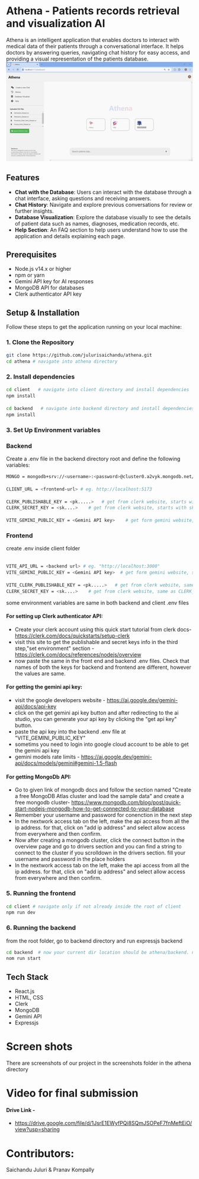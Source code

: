 # Athena - Patients records retrieval and visualization AI

Athena is an intelligent application that enables doctors to interact with medical data of their patients through a conversational interface. It helps doctors by answering queries, navigating chat history for easy access, and providing a visual representation of the patients database.
![main-page.png](/screenshots/main_page.png)
## Features
- **Chat with the Database**: Users can interact with the database through a chat interface, asking questions and receiving answers.
- **Chat History**: Navigate and explore previous conversations for review or further insights.
- **Database Visualization**: Explore the database visually to see the details of patient data such as names, diagnoses, medication records, etc.
- **Help Section**: An FAQ section to help users understand how to use the application and details explaining each page.

## Prerequisites
- Node.js v14.x or higher
- npm or yarn
- Gemini API key for AI responses
- MongoDB API for databases
- Clerk authenticator API key

## Setup & Installation
Follow these steps to get the application running on your local machine:

### 1. Clone the Repository
```bash
git clone https://github.com/julurisaichandu/athena.git
cd athena # navigate into athena directory
```
### 2. Install dependencies
```bash
cd client   # navigate into client directory and install dependencies
npm install

cd backend   # navigate into backend directory and install dependencies
npm install

```

### 3. Set Up Environment variables

### Backend
Create a .env file in the backend directory root and define the following variables:

```bash
MONGO = mongodb+srv://<username>:<password>@cluster0.a2vyk.mongodb.net/?retryWrites=true&w=majority&appName=<clusetername> # more information for api given below

CLIENT_URL = <frontend-url> # eg. http://localhost:5173

CLERK_PUBLISHABLE_KEY = <pk.....>   # get from clerk website, starts with pk, more information for api given below
CLERK_SECRET_KEY = <sk....>    # get from clerk website, starts with sk, more information for api given below

VITE_GEMINI_PUBLIC_KEY = <Gemini API key>    # get form gemini website, more instructions for setting up gemini api key is mentioned below
```
### Frontend
create .env inside client folder
```bash

VITE_API_URL = <backend url> # eg. "http://localhost:3000"
VITE_GEMINI_PUBLIC_KEY = <Gemini API key>  # get form gemini website, same as the VITE_GEMINI_PUBLIC_KEY

VITE_CLERK_PUBLISHABLE_KEY = <pk.....>   # get from clerk website, same as CLERK_PUBLISHABLE_KEY
CLERK_SECRET_KEY = <sk....>    # get from clerk website, same as CLERK_SECRET_KEY
```
some environment variables are same in both backend and client .env files

#### For setting up Clerk authenticator API:
- Create your clerk account using this quick start tutorial from clerk docs- https://clerk.com/docs/quickstarts/setup-clerk
- visit this site to get the publishable and secret keys info in the third step,"set environment" section - https://clerk.com/docs/references/nodejs/overview
- now paste the same in the front end and backend .env files. Check that names of both the keys for backend and frontend are different, however the values are same.

#### For getting the gemini api key:
- visit the google developers website - https://ai.google.dev/gemini-api/docs/api-key
- click on the get gemini api key button and after redirecting to the ai studio, you can generate your api key by clicking the "get api key" button.
- paste the api key into the backend .env file at "VITE_GEMINI_PUBLIC_KEY" 
- sometims you need to login into google cloud account to be able to get the gemini api key
- gemini models rate limits - https://ai.google.dev/gemini-api/docs/models/gemini#gemini-1.5-flash

#### For getting MongoDb API:
- Go to given link of mongodb docs and follow the section named "Create a free MongoDB Atlas cluster and load the sample data" and create a free mongodb cluster- https://www.mongodb.com/blog/post/quick-start-nodejs-mongodb-how-to-get-connected-to-your-database
- Remember your username and password for conenction in the next step
- In the nextwork access tab on the left, make the api access from all the ip address. for that, click on "add ip address" and select allow access from everywhere and then confirm. 
- Now after creating a mongodb cluster, click the connect button in the overview page and go to drivers section and  you can find a string to connect to the cluster if you scrolldown in the drivers section. fill your username and password in the place holders
- In the nextwork access tab on the left, make the api access from all the ip address. for that, click on "add ip address" and select allow access from everywhere and then confirm. 


### 5. Running the frontend
```bash
cd client # navigate only if not already inside the root of client
npm run dev
```
### 6. Running the backend
from the root folder, go to backend directory and run expressjs backend
```bash
cd backend  # now your current dir location should be athena/backend. navigate only if not already inside the root of backend
nom run start
```

## Tech Stack
- React.js
- HTML, CSS
- Clerk
- MongoDB
- Gemini API
- Expressjs

# Screen shots
There are screenshots of our project in the screenshots folder in the athena directory


# Video for final submission
#### Drive Link - 
- https://drive.google.com/file/d/1JsrE1EWyfPQi8SQmJSOPeF7fnMeftEiO/view?usp=sharing

# Contributors:
Saichandu Juluri & Pranav Kompally
